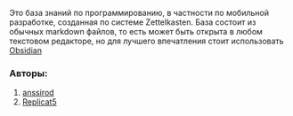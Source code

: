 Это база знаний по программированию, в частности по мобильной разработке, созданная по системе Zettelkasten. База состоит из обычных markdown файлов, то есть может быть открыта в любом текстовом редакторе, но для лучшего впечатления стоит использовать [Obsidian](https://obsidian.md/)

### Авторы: 
1) [anssirod](https://github.com/anssirod)
2) [Replicat5](https://github.com/Replicat5)
